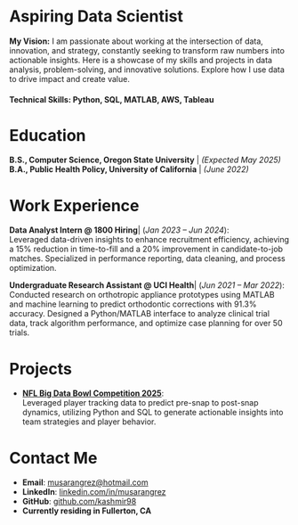# Aspiring Data Scientist 

**My Vision:**
I am passionate about working at the intersection of data, innovation, and strategy, constantly seeking to transform raw numbers into actionable insights. Here is a showcase of my skills and projects in data analysis, problem-solving, and innovative solutions. Explore how I use data to drive impact and create value.

#### Technical Skills: Python, SQL, MATLAB, AWS, Tableau

# Education
**B.S., Computer Science, Oregon State University** | *(Expected May 2025)*
**B.A., Public Health Policy, University of California** | *(June 2022)*

# Work Experience
**Data Analyst Intern @ 1800 Hiring**| (_Jan 2023 – Jun 2024_):  
    Leveraged data-driven insights to enhance recruitment efficiency, achieving a 15% reduction in time-to-fill and a 20% improvement in candidate-to-job matches. Specialized in performance reporting, data cleaning, and          process optimization.

**Undergraduate Research Assistant @ UCI Health**| (_Jun 2021 – Mar 2022_):  
    Conducted research on orthotropic appliance prototypes using MATLAB and machine learning to predict orthodontic corrections with 91.3% accuracy. Designed a Python/MATLAB interface to analyze clinical trial data, track         algorithm performance, and optimize case planning for over 50 trials.

# Projects
  - **[NFL Big Data Bowl Competition 2025](https://github.com/kashmir98/NFL-Big-Data-Bowl-2025)**:  
    Leveraged player tracking data to predict pre-snap to post-snap dynamics, utilizing Python and SQL to generate actionable insights into team strategies and player behavior.

# Contact Me
  - **Email**: [musarangrez@hotmail.com](mailto:musarangrez@hotmail.com)
  - **LinkedIn**: [linkedin.com/in/musarangrez](https://linkedin.com/in/musarangrez)
  - **GitHub**: [github.com/kashmir98](https://github.com/kashmir98)
  - **Currently residing in Fullerton, CA**

